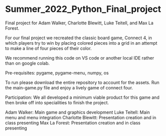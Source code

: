 # Summer_2022_Python_Final_project

Final project for Adam Walker, Charlotte Blewitt, Luke Teitell, and Max La Forest.


For our final project we recreated the classic board game, Connect 4, in which players try to win by placing colored pieces into a grid in an attempt to make a line of four pieces of their color. 


We recommend running this code on VS code or another local IDE rather than on google colab.

Pre-requisites: pygame, pygame-menu, numpy, os 

To run please download the entire repository to account for the assets. Run the main-game.py file and enjoy a lively game of connect four.


Participation:
We all developed a minimum viable product for this game and then broke off into specialities to finish the project.


Adam Walker: Main game and graphics development 
Luke Teitell: Main menu and menu integration 
Charlotte Blewitt: Presentation creation and in class presenting
Max La Forest: Presentation creation and in class presenting
